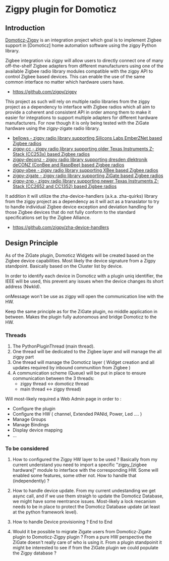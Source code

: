 # Zigpy plugin for Domoticz

## Introduction

[Domoticz-Zigpy](https://github.com/zigpy/zigpy) is an integration project which goal is to implement Zigbee support in [Domoticz] home automation software using the zigpy Python library.

Zigbee integration via zigpy will allow users to directly connect one of many off-the-shelf Zigbee adapters from different manufacturers using one of the available Zigbee radio library modules compatible with the zigpy API to control Zigbee based devices. This can enable the use of the same common interface no matter which hardware users have.

- <https://github.com/zigpy/zigpy>

This project as such will rely on multiple radio libraries from the zigpy project as a dependency to interface with Zigbee radios which all aim to provide a coherent and consistent API in order among them to make it easier for integrations to support multiple adapters for different hardware manufacturers. For now though it is only being tested with the ZiGate hardware using the zigpy-zigate radio library.

- [bellows - zigpy radio library supporting Silicons Labs EmberZNet based Zigbee radios](https://github.com/zigpy/bellows)
- [zigpy-cc - zigpy radio library supporting older Texas Instruments Z-Stack (CC253x) based Zigbee radios](https://github.com/zigpy/zigpy-cc)
- [zigpy-deconz - zigpy radio library supporting dresden dlektronik deCONZ (ConBee and RaspBee) based Zigbee radios](https://github.com/zigpy/zigpy-deconz)
- [zigpy-xbee - zigpy radio library supporting XBee based Zigbee radios](https://github.com/zigpy/zigpy-xbee)
- [zigpy-zigate - zigpy radio library supporting ZiGate based Zigbee radios](https://github.com/zigpy/zigpy-zigate)
- [zigpy-znp - zigpy radio library supporting newer Texas Instruments Z-Stack (CC2652 and CC1352) based Zigbee radios](https://github.com/zha-ng/zigpy-znp)

It addition it will utilize the zha-device-handlers (a.k.a. zha-quirks) library from the zigpy project as a dependency as it will act as a tranaslator to try to handle individual Zigbee device exception and deviation handling for those Zigbee devices that do not fully conform to the standard specifications set by the Zigbee Alliance.

- <https://github.com/zigpy/zha-device-handlers>

## Design Principle

As of the ZiGate plugin, Domoticz Widgets will be created based on the Zigbee device capabilities. Most likely the device signature from a Zigpy standpoint. Basically based on the Cluster list by device.

In order to identify each device in Domoticz with a plugin uniq identifier, the IEEE will be used, this prevent any issues when the device changes its short address (NwkId).

onMessage won't be use as zigpy will open the communication line with the HW.

Keep the same principle as for the ZiGate plugin, no middle application in between. Makes the plugin fully autonomous and bridge Domoticz to the HW.

### Threads

1. The PythonPluginThread (main thread).
1. One thread will be dedicated to the Zigbee layer and will manage the all zigpy part
1. One thread will manage the Domoticz layer ( Widget creation and all updates required by inbound communition from Zigbee )
1. A communication scheme (Queue) will be put in place to ensure communication between the 3 threads:
   * zigpy thread <-> domoticz thread
   * main thread <-> zigpy thread)

Will most-likely required a Web Admin page in order to :

* Configure the plugin
* Configure the HW ( channel, Extended PANId, Power, Led .... )
* Manage Groups
* Manage Bindings
* Display device mapping
* ...

### To be considered

1. How to configured the Zigpy HW layer to be used ? Basically from my current understand you need to import a specific "zigpy_[zigbee hardware]" module to interface with the corresponding HW. Some will enabled some features, some other not. How to handle that (independently) ?

1. How to handle device update. From my current undestanding we get async call, and if we use them straigh to update the Domoticz Database, we might have some reentrance issues. Most-likely a lock mecanism needs to be in place to protect the Domoticz Database update (at least at the python framework level).

1. How to handle Device provisioning ? End to End

1. Would it be possible to migrate Zigate users from Domoticz-Zigate plugin to Domoticz-Zigpy plugin ? From a pure HW perspective the ZiGate doesn't really care of who is using it. From a plugin standpoinit it might be interested to see if from the ZiGate plugin we could populate the Zigpy database ?
